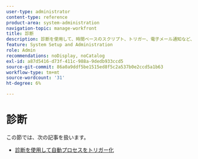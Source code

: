 ```yaml
---
user-type: administrator
content-type: reference
product-area: system-administration
navigation-topic: manage-workfront
title: 診断
description: 診断を使用して、時間ベースのスクリプト、トリガー、電子メール通知など、自動化されたプロセスを手動で再計算できます。
feature: System Setup and Administration
role: Admin
recommendations: noDisplay, noCatalog
exl-id: a87d5416-d73f-411c-988a-9dedb933ccd5
source-git-commit: 86a0a9ddf5be1515ed8f5c2a537b0e2ccd5a1b63
workflow-type: tm+mt
source-wordcount: '31'
ht-degree: 6%

---
```


# 診断

この節では、次の記事を扱います。

* [診断を使用して自動プロセスをトリガー化](../../../administration-and-setup/manage-workfront/run-diagnostics/use-diagnostics-to-trigger-automated-processes.md)
